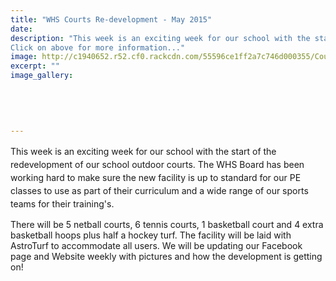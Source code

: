 ```yaml
---
title: "WHS Courts Re-development - May 2015"
date: 
description: "This week is an exciting week for our school with the start of the redevelopment of our school outdoor courts, 18/5/15.
Click on above for more information..."
image: http://c1940652.r52.cf0.rackcdn.com/55596ce1ff2a7c746d000355/Courts-pic.18.5.15-1.jpg
excerpt: ""
image_gallery:
    
    
    
    
    
---
```


<p><span style="line-height: 1.5;">This week is an exciting week for our school with the start of the redevelopment of our school outdoor courts. The WHS Board has been working hard to make sure the new facility is up to standard for our PE classes to use as part of their curriculum and a wide range of our sports teams for their training's.&nbsp;</span></p>
<p>There will be 5 netball courts, 6 tennis courts, 1 basketball court and 4 extra basketball hoops plus half a hockey turf. The facility will be laid with AstroTurf to accommodate all users. We will be updating our Facebook page and Website weekly with pictures and how the development is getting on!</p>

